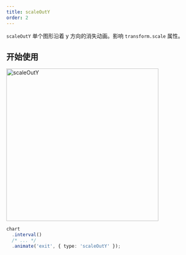 ```yaml
---
title: scaleOutY
order: 2
---
```


`scaleOutY` 单个图形沿着 y 方向的消失动画。影响 `transform.scale` 属性。

## 开始使用

<img alt="scaleOutY" src="https://gw.alipayobjects.com/mdn/rms_f5c722/afts/img/A*L6mkQa3aG64AAAAAAAAAAABkARQnAQ" width="400" />

```ts
chart
  .interval()
  /* ... */
  .animate('exit', { type: 'scaleOutY' });
```
